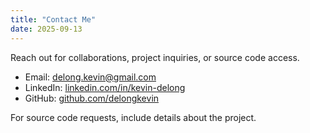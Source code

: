 ```yaml
---
title: "Contact Me"
date: 2025-09-13
---
```

Reach out for collaborations, project inquiries, or source code access.

- Email: delong.kevin@gmail.com
- LinkedIn: [linkedin.com/in/kevin-delong](https://www.linkedin.com/in/kevin-delong-50726135b/)  <!-- Update with your real link -->
- GitHub: [github.com/delongkevin](https://github.com/delongkevin)

For source code requests, include details about the project.
